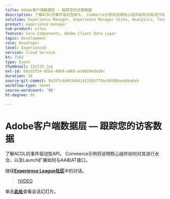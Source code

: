 ```yaml
---
title: Adobe客户端数据层 — 跟踪您的访客数据
description: 了解ACDL的事件驱动型API。 Commerce示例将说明核心组件如何对其进行水合，以及Launch扩展如何与AA和AT接口。 此会话作为Adobe Developers Live内容活动的一部分提供。
solution: Experience Manager, Experience Manager Sites, Analytics, Target
product: experience manager
sub-product: sites
feature: Core Components, Adobe Client Data Layer
topic: Development
role: Developer
level: Experienced
version: Cloud Service
kt: 7162
type: Event
thumbnail: 331733.jpg
exl-id: 68cd2f54-02be-40b9-a9b5-ea8824eded6c
duration: 14
source-git-commit: 9a297cda953d4414131657f9ac84580aea0eabeb
workflow-type: tm+mt
source-wordcount: '90'
ht-degree: 0%

---
```


# Adobe客户端数据层 — 跟踪您的访客数据

了解ACDL的事件驱动型API。 Commerce示例将说明核心组件如何对其进行水合，以及Launch扩展如何与AA和AT接口。

继续&#x200B;**[Experience League社区](https://adobe.ly/36Yd3v6)**&#x200B;中的对话。

>[!VIDEO](https://video.tv.adobe.com/v/331733/?quality=12&learn=on&hidetitle=true)

单击&#x200B;**[此处](/help/adobe-developers-live/assets/adobe-client-data-layer.pdf)**&#x200B;查看会话幻灯片。
